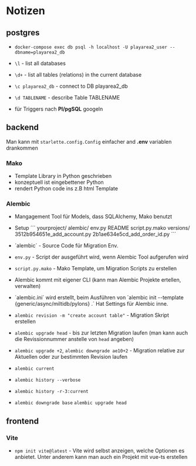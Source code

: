 # Notizen

## postgres

* `docker-compose exec db psql -h localhost -U playarea2_user --dbname=playarea2_db`
* `\l` - list all databases
* `\d+` - list all tables (relations) in the current database
* `\c playarea2_db` - connect to DB playarea2_db
* `\d TABLENAME` - describe Table TABLENAME

* für Triggers nach **Pl/pgSQL** googeln

## backend

Man kann mit `starlette.config.Config` einfacher and **.env** variablen drankommen

### Mako

* Template Library in Python geschrieben
* konzeptuell ist eingebettener Python
* rendert Python code ins z.B html Template

### Alembic

* Mangagement Tool für Models, dass SQLAlchemy, Mako benutzt
* Setup
´´´
yourproject/
    alembic/
        env.py
        README
        script.py.mako
        versions/
            3512b954651e_add_account.py
            2b1ae634e5cd_add_order_id.py
´´´

* ´alembic´ - Source Code für Migration Env.
* `env.py` - Script der ausgeführt wird, wenn Alembic Tool aufgerufen wird
* `script.py.mako` - Mako Template, um Migration Scripts zu erstellen

* Alembic kommt mit eigener CLI (kann man Alembic Projekte ertellen, verwalten)
* ´alembic.ini´ wird erstellt, beim Ausführen von ´alembic init --template {generic/async/miltidb/pylons} .´ Hat Settings für Alembic inne.
* `alembic revision -m "create account table"` - Migration Skript erstellen

* `alembic upgrade head` - bis zur letzten Migration laufen (man kann auch die Revissionnummer anstelle von `head` angeben)

* `alembic upgrade +2`, `alembic downgrade ae10+2` - Migration relative zur Aktuellen oder zur bestimmten Revision laufen
* `alembic current`
* `alembic history --verbose`
* `alembic history -r-3:current`
* `alembic downgrade base` `alembic upgrade head`

## frontend

### Vite

* `npm init vite@latest` - Vite wird selbst anzeigen, welche Optionen es anbietet. Unter anderem kann man auch ein Projekt mit vue-ts erstellen

